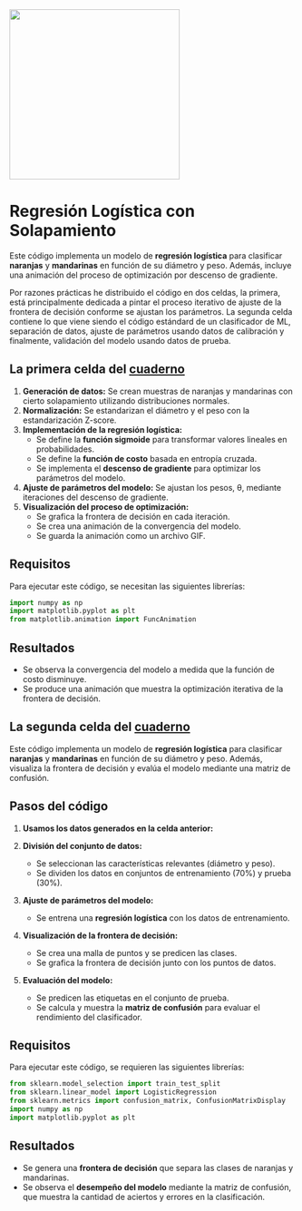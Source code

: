 <img src="DiagramaFlujo.png" alt="" width="300">



# Regresión Logística con Solapamiento

Este código implementa un modelo de **regresión logística** para clasificar **naranjas** y **mandarinas** en función de su diámetro y peso. Además, incluye una animación del proceso de optimización por descenso de gradiente.

Por razones prácticas he distribuido el código en dos celdas, la primera, está principalmente dedicada a pintar el proceso iterativo de ajuste de la frontera de decisión conforme se ajustan los parámetros. La segunda celda contiene lo que viene siendo el código estándard de un clasificador de ML, separación de datos, ajuste de parámetros usando datos de calibración y finalmente, validación del modelo usando datos de prueba. 

## La primera celda del [cuaderno](https://github.com/DrAnonimo/IdeasArtificiales/blob/main/Anatom%C3%ADaAlgoritmoIA/MandarinasNaranjas-RegresionLogistica.ipynb)

1. **Generación de datos:** Se crean muestras de naranjas y mandarinas con cierto solapamiento utilizando distribuciones normales.
2. **Normalización:** Se estandarizan el diámetro y el peso con la estandarización Z-score.
3. **Implementación de la regresión logística:**
   - Se define la **función sigmoide** para transformar valores lineales en probabilidades.
   - Se define la **función de costo** basada en entropía cruzada.
   - Se implementa el **descenso de gradiente** para optimizar los parámetros del modelo.
4. **Ajuste de parámetros del modelo:** Se ajustan los pesos, θ, mediante iteraciones del descenso de gradiente.
5. **Visualización del proceso de optimización:**
   - Se grafica la frontera de decisión en cada iteración.
   - Se crea una animación de la convergencia del modelo.
   - Se guarda la animación como un archivo GIF.

## Requisitos

Para ejecutar este código, se necesitan las siguientes librerías:

```python
import numpy as np
import matplotlib.pyplot as plt
from matplotlib.animation import FuncAnimation
```

## Resultados
- Se observa la convergencia del modelo a medida que la función de costo disminuye.
- Se produce una animación que muestra la optimización iterativa de la frontera de decisión.

## La segunda celda del [cuaderno](https://github.com/DrAnonimo/IdeasArtificiales/blob/main/Anatom%C3%ADaAlgoritmoIA/MandarinasNaranjas-RegresionLogistica.ipynb)

Este código implementa un modelo de **regresión logística** para clasificar **naranjas** y **mandarinas** en función de su diámetro y peso. Además, visualiza la frontera de decisión y evalúa el modelo mediante una matriz de confusión.

## Pasos del código
1. **Usamos los datos generados en la celda anterior:**

2. **División del conjunto de datos:**
   - Se seleccionan las características relevantes (diámetro y peso).
   - Se dividen los datos en conjuntos de entrenamiento (70%) y prueba (30%).

3. **Ajuste de parámetros del modelo:**
   - Se entrena una **regresión logística** con los datos de entrenamiento.

4. **Visualización de la frontera de decisión:**
   - Se crea una malla de puntos y se predicen las clases.
   - Se grafica la frontera de decisión junto con los puntos de datos.

5. **Evaluación del modelo:**
   - Se predicen las etiquetas en el conjunto de prueba.
   - Se calcula y muestra la **matriz de confusión** para evaluar el rendimiento del clasificador.

## Requisitos

Para ejecutar este código, se requieren las siguientes librerías:

```python
from sklearn.model_selection import train_test_split
from sklearn.linear_model import LogisticRegression
from sklearn.metrics import confusion_matrix, ConfusionMatrixDisplay
import numpy as np
import matplotlib.pyplot as plt
```

## Resultados

- Se genera una **frontera de decisión** que separa las clases de naranjas y mandarinas.
- Se observa el **desempeño del modelo** mediante la matriz de confusión, que muestra la cantidad de aciertos y errores en la clasificación.
